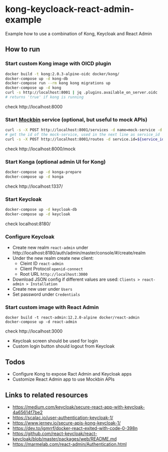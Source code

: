 # kong-keycloack-react-admin-example
Example how to use a combination of Kong, Keycloak and React Admin


## How to run


### Start custom Kong image with OICD plugin
```bash
docker build -t kong:2.0.3-alpine-oidc docker/kong/
docker-compose up -d kong-db
docker-compose run --rm kong kong migrations up
docker-compose up -d kong
curl -s http://localhost:8001 | jq .plugins.available_on_server.oidc 
# returns 'true' if kong is running
```
check http://localhost:8000


### Start [Mockbin](http://mockbin.org/) service (optional, but useful to mock APIs)
```bash
curl -s -X POST http://localhost:8001/services -d name=mock-service -d url=http://mockbin.org/request | jq .id
# get the id of the mock-service, used in the next line as service_id
curl -s -X POST http://localhost:8001/routes -d service.id=${service_id} -d paths[]=/mock
```
check http://localhost:8000/mock


### Start Konga (optional admin UI for Kong)
```bash
docker-compose up -d konga-prepare
docker-compose up -d konga
```
check http://localhost:1337/


### Start Keycloak
```bash
docker-compose up -d keycloak-db
docker-compose up -d keycloak
```
check localhost:8180/


### Configure Keycloak
* Create new realm `react-admin` under http://localhost:8180/auth/admin/master/console/#/create/realm
* Under the new realm create new client: 
  * Cleint ID `react-admin`
  * Client Protocol `openid-connect`
  * Root URL `http://localhost:3000`
* Download JSON config if different values are used: `Clients > react-admin > Installation` 
* Create new user under `Users`
* Set password under `Credentials`


### Start custom image with React Admin
```
docker build -t react-admin:12.2.0-alpine docker/react-admin
docker-compose up -d react-admin 
```
check http://localhost:3000

* Keycloak screen should be used for login
* Custom login button should logout from Keycloak


## Todos
* Configure Kong to expose Ract Admin and Keycloak apps
* Customize React Admin app to use Mockbin APIs


## Links to related resources
* https://medium.com/keycloak/secure-react-app-with-keycloak-4a65614f7be2
* https://scalac.io/user-authentication-keycloak-1/
* https://www.jerney.io/secure-apis-kong-keycloak-1/
* https://dev.to/igmrrf/docker-react-exited-with-code-0-398n
* https://github.com/react-keycloak/react-keycloak/blob/master/packages/web/README.md
* https://marmelab.com/react-admin/Authentication.html

